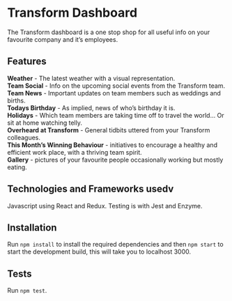 # Transform Dashboard

The Transform dashboard is a one stop shop for all useful info on your favourite company and it’s employees. 

## Features

**Weather** - The latest weather with a visual representation.  
**Team Social** - Info on the upcoming social events from the Transform team.  
**Team News** - Important updates on team members such as weddings and births.  
**Todays Birthday** - As implied, news of who’s birthday it is.   
**Holidays** - Which team members are taking time off to travel the world… Or sit at home watching telly.  
**Overheard at Transform** - General tidbits uttered from your Transform colleagues.  
**This Month’s Winning Behaviour** - initiatives to encourage a healthy and efficient work place, with a thriving team spirit.  
**Gallery** - pictures of your favourite people occasionally working but mostly eating.   

## Technologies and Frameworks usedv

Javascript using React and Redux. Testing is with Jest and Enzyme.

## Installation

Run ```npm install``` to install the required dependencies and then ```npm start``` to start the development build, this will take you to localhost 3000. 

## Tests

Run ```npm test```.